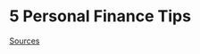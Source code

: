 # 5 Personal Finance Tips

[Sources](https://docs.google.com/document/d/1QYM3vgNvHOljXPrfiDoDwZrCtxXaLJaI6DYIS7FmbaQ/edit?usp=sharing)

